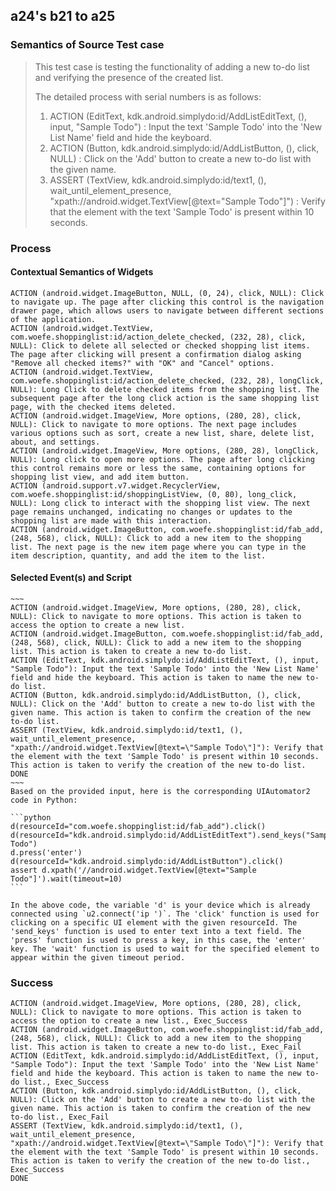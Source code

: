 ## a24's b21 to a25

### Semantics of Source Test case
> This test case is testing the functionality of adding a new to-do list and verifying the presence of the created list.
> 
> The detailed process with serial numbers is as follows:
> 
> 1. ACTION (EditText, kdk.android.simplydo:id/AddListEditText, (), input, "Sample Todo") : Input the text 'Sample Todo' into the 'New List Name' field and hide the keyboard.
> 2. ACTION (Button, kdk.android.simplydo:id/AddListButton, (), click, NULL) : Click on the 'Add' button to create a new to-do list with the given name.
> 3. ASSERT (TextView, kdk.android.simplydo:id/text1, (), wait_until_element_presence, "xpath://android.widget.TextView[@text=\"Sample Todo\"]") : Verify that the element with the text 'Sample Todo' is present within 10 seconds.

### Process
#### Contextual Semantics of Widgets
````
ACTION (android.widget.ImageButton, NULL, (0, 24), click, NULL): Click to navigate up. The page after clicking this control is the navigation drawer page, which allows users to navigate between different sections of the application.
ACTION (android.widget.TextView, com.woefe.shoppinglist:id/action_delete_checked, (232, 28), click, NULL): Click to delete all selected or checked shopping list items. The page after clicking will present a confirmation dialog asking "Remove all checked items?" with "OK" and "Cancel" options.
ACTION (android.widget.TextView, com.woefe.shoppinglist:id/action_delete_checked, (232, 28), longClick, NULL): Long Click to delete checked items from the shopping list. The subsequent page after the long click action is the same shopping list page, with the checked items deleted.
ACTION (android.widget.ImageView, More options, (280, 28), click, NULL): Click to navigate to more options. The next page includes various options such as sort, create a new list, share, delete list, about, and settings.
ACTION (android.widget.ImageView, More options, (280, 28), longClick, NULL): Long click to open more options. The page after long clicking this control remains more or less the same, containing options for shopping list view, and add item button.
ACTION (android.support.v7.widget.RecyclerView, com.woefe.shoppinglist:id/shoppingListView, (0, 80), long_click, NULL): Long click to interact with the shopping list view. The next page remains unchanged, indicating no changes or updates to the shopping list are made with this interaction.
ACTION (android.widget.ImageButton, com.woefe.shoppinglist:id/fab_add, (248, 568), click, NULL): Click to add a new item to the shopping list. The next page is the new item page where you can type in the item description, quantity, and add the item to the list.

````

#### Selected Event(s) and Script
````
~~~
ACTION (android.widget.ImageView, More options, (280, 28), click, NULL): Click to navigate to more options. This action is taken to access the option to create a new list.
ACTION (android.widget.ImageButton, com.woefe.shoppinglist:id/fab_add, (248, 568), click, NULL): Click to add a new item to the shopping list. This action is taken to create a new to-do list.
ACTION (EditText, kdk.android.simplydo:id/AddListEditText, (), input, "Sample Todo"): Input the text 'Sample Todo' into the 'New List Name' field and hide the keyboard. This action is taken to name the new to-do list.
ACTION (Button, kdk.android.simplydo:id/AddListButton, (), click, NULL): Click on the 'Add' button to create a new to-do list with the given name. This action is taken to confirm the creation of the new to-do list.
ASSERT (TextView, kdk.android.simplydo:id/text1, (), wait_until_element_presence, "xpath://android.widget.TextView[@text=\"Sample Todo\"]"): Verify that the element with the text 'Sample Todo' is present within 10 seconds. This action is taken to verify the creation of the new to-do list.
DONE
~~~
Based on the provided input, here is the corresponding UIAutomator2 code in Python:

```python
d(resourceId="com.woefe.shoppinglist:id/fab_add").click()
d(resourceId="kdk.android.simplydo:id/AddListEditText").send_keys("Sample Todo")
d.press('enter')
d(resourceId="kdk.android.simplydo:id/AddListButton").click()
assert d.xpath('//android.widget.TextView[@text="Sample Todo"]').wait(timeout=10)
```

In the above code, the variable 'd' is your device which is already connected using `u2.connect('ip ')`. The 'click' function is used for clicking on a specific UI element with the given resourceId. The 'send_keys' function is used to enter text into a text field. The 'press' function is used to press a key, in this case, the 'enter' key. The 'wait' function is used to wait for the specified element to appear within the given timeout period.
````
### Success
````
ACTION (android.widget.ImageView, More options, (280, 28), click, NULL): Click to navigate to more options. This action is taken to access the option to create a new list., Exec_Success
ACTION (android.widget.ImageButton, com.woefe.shoppinglist:id/fab_add, (248, 568), click, NULL): Click to add a new item to the shopping list. This action is taken to create a new to-do list., Exec_Fail
ACTION (EditText, kdk.android.simplydo:id/AddListEditText, (), input, "Sample Todo"): Input the text 'Sample Todo' into the 'New List Name' field and hide the keyboard. This action is taken to name the new to-do list., Exec_Success
ACTION (Button, kdk.android.simplydo:id/AddListButton, (), click, NULL): Click on the 'Add' button to create a new to-do list with the given name. This action is taken to confirm the creation of the new to-do list., Exec_Fail
ASSERT (TextView, kdk.android.simplydo:id/text1, (), wait_until_element_presence, "xpath://android.widget.TextView[@text=\"Sample Todo\"]"): Verify that the element with the text 'Sample Todo' is present within 10 seconds. This action is taken to verify the creation of the new to-do list., Exec_Success
DONE
````
